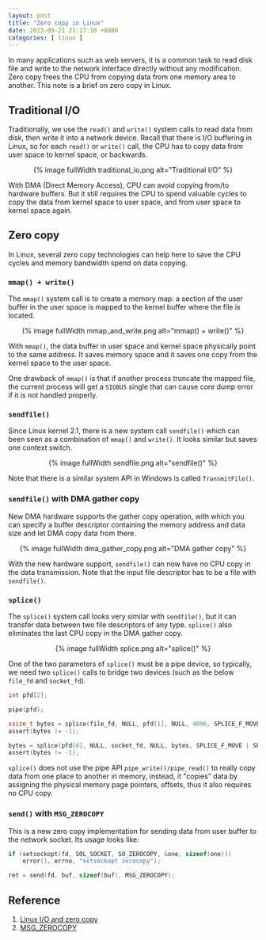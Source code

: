 ```yaml
---
layout: post
title: "Zero copy in Linux"
date: 2023-09-21 21:17:10 +0800
categories: [ linux ]
---
```


In many applications such as web servers,
it is a common task to read disk file and write to the network interface directly without any modification.
Zero copy frees the CPU from copying data from one memory area to another.
This note is a brief on zero copy in Linux.

<!-- more -->

## Traditional I/O

Traditionally, we use the `read()` and `write()` system calls to read data from disk,
then write it into a network device.
Recall that there is I/O buffering in Linux, so for each `read()` or `write()` call,
the CPU has to copy data from user space to kernel space, or backwards.

<center>
{% image fullWidth traditional_io.png alt="Traditional I/O" %}
</center>

With DMA (Direct Memory Access), CPU can avoid copying from/to hardware buffers.
But it still requires the CPU to spend valuable cycles to copy the data from kernel space to user space,
and from user space to kernel space again.

## Zero copy

In Linux, several zero copy technologies can help here to save the CPU cycles and memory bandwidth spend on data copying.

### `mmap() + write()`

The `mmap()` system call is to create a memory map:
a section of the user buffer in the user space is mapped to the kernel buffer where the file is located.

<center>
{% image fullWidth mmap_and_write.png alt="mmap() + write()" %}
</center>

With `mmap()`, the data buffer in user space and kernel space physically point to the same address.
It saves memory space and it saves one copy from the kernel space to the user space.

One drawback of `mmap()` is that if another process truncate the mapped file,
the current process will get a `SIGBUS` single that can cause core dump error if it is not handled properly.

### `sendfile()`

Since Linux kernel 2.1,
there is a new system call `sendfile()` which can been seen as a combination of `mmap()` and `write()`.
It looks similar but saves one context switch.

<center>
{% image fullWidth sendfile.png alt="sendfile()" %}
</center>

Note that there is a similar system API in Windows is called `TransmitFile()`.

### `sendfile()` with DMA gather copy

New DMA hardware supports the gather copy operation,
with which you can specify a buffer descriptor containing the memory address and data size and let DMA copy data from there.

<center>
{% image fullWidth dma_gather_copy.png alt="DMA gather copy" %}
</center>

With the new hardware support, `sendfile()` can now have no CPU copy in the data transmission.
Note that the input file descriptor has to be a file with `sendfile()`.

### `splice()`

The `splice()` system call looks very similar with `sendfile()`,
but it can transfer data between two file descriptors of any type.
`splice()` also eliminates the last CPU copy in the DMA gather copy.

<center>
{% image fullWidth splice.png alt="splice()" %}
</center>

One of the two parameters of `splice()` must be a pipe device,
so typically, we need two `splice()` calls to bridge two devices (such as the below `file_fd` and `socket_fd`).

``` c
int pfd[2];

pipe(pfd);

ssize_t bytes = splice(file_fd, NULL, pfd[1], NULL, 4096, SPLICE_F_MOVE);
assert(bytes != -1);

bytes = splice(pfd[0], NULL, socket_fd, NULL, bytes, SPLICE_F_MOVE | SPLICE_F_MORE);
assert(bytes != -1);
```

`splice()` does not use the pipe API `pipe_write()/pipe_read()` to really copy data from one place to another in memory,
instead, it "copies" data by assigning the physical memory page pointers, offsets, thus it also requires no CPU copy.

### `send()` with `MSG_ZEROCOPY`

This is a new zero copy implementation for sending data from user buffer to the network socket.
Its usage looks like:

``` c
if (setsockopt(fd, SOL_SOCKET, SO_ZEROCOPY, &one, sizeof(one)))
	error(1, errno, "setsockopt zerocopy");

ret = send(fd, buf, sizeof(buf), MSG_ZEROCOPY);
```

## Reference

1. [Linux I/O and zero copy][linux-io-and-zero-copy]
2. [MSG_ZEROCOPY][msg-zerocopy]


[linux-io-and-zero-copy]:   https://www.sobyte.net/post/2022-03/linux-io-and-zero-copy/
[msg-zerocopy]:             https://www.kernel.org/doc/html/v4.18/networking/msg_zerocopy.html

